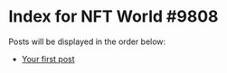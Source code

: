 # Index for NFT World #9808
Posts will be displayed in the order below:

- [Your first post](./001-first.md)

